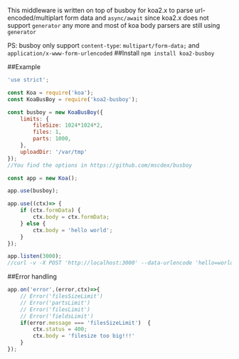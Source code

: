 This middleware is written on top of busboy for koa2.x to parse url-encoded/multiplart form data and ``async/await`` since koa2.x does not support ``generator`` any more and most of koa body parsers are still using ``generator``

PS: busboy only support `content-type`: `multipart/form-data;` and `application/x-www-form-urlencoded`
##Install
``npm install koa2-busboy``

##Example
```javascript
'use strict';

const Koa = require('koa');
const KoaBusBoy = require('koa2-busboy');

const busboy = new KoaBusBoy({
    limits: {
        fileSize: 1024*1024*2,
        files: 1,
        parts: 1000,
    },
    uploadDir: '/var/tmp'
});
//You find the options in https://github.com/mscdex/busboy

const app = new Koa();

app.use(busboy);

app.use((ctx)=> {
    if (ctx.formData) {
        ctx.body = ctx.formData;
    } else {
        ctx.body = 'hello world';
    }
});

app.listen(3000);
//curl -v -X POST 'http://localhost:3000' --data-urlencode 'hello=world'
```

##Error handling
```javascript
app.on('error',(error,ctx)=>{
    // Error('filesSizeLimit')
    // Error('partsLimit')
    // Error('filesLimit')
    // Error('fieldsLimit')
    if(error.message === 'filesSizeLimit')  {
        ctx.status = 400;
        ctx.body = 'filesize too big!!!'
    }
});
